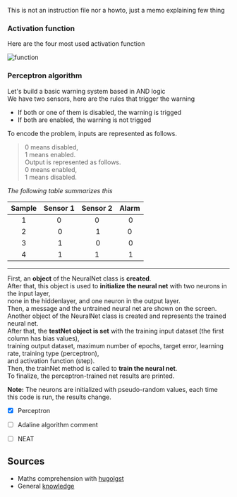 This is not an instruction file nor a howto, just a memo explaining few thing  

### Activation function
Here are the four most used activation function  

![function](./4function.png)

### Perceptron algorithm
Let's build a basic warning system based in AND logic  
We have two sensors, here are the rules that trigger the warning
* If both or one of them is disabled, the warning is trigged
* If both are enabled, the warning is not trigged

To encode the problem, inputs are represented as follows.
> 0 means disabled,  
1 means enabled.  
Output is represented as follows.  
0 means enabled,  
1 means disabled. 

*The following table summarizes this*

| Sample | Sensor 1 | Sensor 2 | Alarm |
|:---:|:---:|:---:|:---:|
| 1 | 0 | 0 | 0 |
| 2 | 0 | 1 | 0 |
| 3 | 1 | 0 | 0 |
| 4 | 1 | 1 | 1 |
***

First, an **object** of the NeuralNet class is **created**.  
After that, this object is used to **initialize the neural net** with two neurons in the input layer,  
none in the hiddenlayer, and one neuron in the output layer.  
Then, a message and the untrained neural net are shown on the screen.  
Another object of the NeuralNet class is created and represents the trained neural net.  
After that, the **testNet object is set** with the training input dataset (the first column has bias values),  
training output dataset, maximum number of epochs, target error, learning rate, training type (perceptron),  
and activation function (step).  
Then, the trainNet method is called to **train the neural net**.  
To finalize, the perceptron-trained net results are printed.  

**Note:** The neurons are initialized with pseudo-random values, each time this
code is run, the results change.

 

- [x] Perceptron
- [ ] Adaline algorithm comment
- [ ] NEAT


## Sources
- Maths comprehension with [hugolgst](https://github.com/hugolgst/the-math-behind-an-artificial-neural-network)  
- General [knowledge](http://neuralnetworksanddeeplearning.com/)

